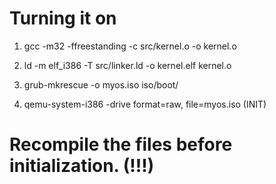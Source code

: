 # Turning it on

1. gcc -m32 -ffreestanding -c src/kernel.o -o kernel.o
2. ld -m elf_i386 -T src/linker.ld -o kernel.elf kernel.o
3. grub-mkrescue -o myos.iso iso/boot/ 

4. qemu-system-i386 -drive format=raw, file=myos.iso (INIT)

# Recompile the files before initialization. (!!!)
